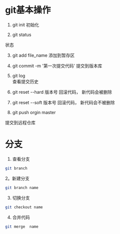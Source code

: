 #  git基本操作


1. git init
初始化

2. git status    

状态

3. git add file_name
添加到暂存区

4. git commit -m '第一次提交代码'
提交到版本库

5. git log   
查看提交历史

6. git reset --hard  版本号
回滚代码， 新代码会被删除

7. git reset --soft 版本号
回滚代码， 新代码会不被删除


8. git push orgin master 

提交到远程仓库



# 分支

1. 查看分支

```bash
git branch
```


2。新建分支


```bash
git branch name
```




3. 切换分支


```bash
git checkout name
```



4. 合并代码

```bash
git merge  name 
```



